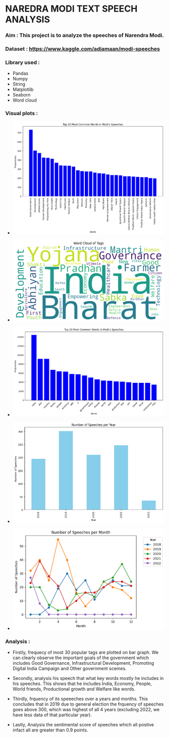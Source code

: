 # NAREDRA MODI TEXT SPEECH ANALYSIS

###  Aim : This project is to analyze the speeches of Narendra Modi.

###  Dataset : https://www.kaggle.com/adiamaan/modi-speeches

### Library used :
- Pandas
- Numpy
- String
- Matplotlib
- Seaborn
- Word cloud

### Visual plots :

- ![](/Narendra%20Modi%20-%20Text%20Speeches%20Analysis/Images/Most%20common%20Tags.png)

- ![](/Narendra%20Modi%20-%20Text%20Speeches%20Analysis/Images/Word%20cloud.png)

- ![](/Narendra%20Modi%20-%20Text%20Speeches%20Analysis/Images/Most%20common%20words%20from%20speech.png)

- ![](/Narendra%20Modi%20-%20Text%20Speeches%20Analysis/Images/Number%20of%20Speeches%20per%20Year.png)

- ![](/Narendra%20Modi%20-%20Text%20Speeches%20Analysis/Images/Number%20of%20Speeches%20per%20Month.png)


### Analysis :
- Firstly, frequecy of most 30 popular tags are plotted on bar graph. We  can clearly observe the important goals of the government which includes Good Governance, Infrastructural Development, Promoting Digital India Campaign and Other government scemes.

- Secondly, analysis his speech that what key words mostly he includes in his speeches. This shows that he includes India, Economy, People, World friends, Productional growth and Welfare like words.

- Thirdly, frquency of its speeeches over a years and months. This concludes that in 2019 due to general election the frquency of speeches goes above 300, which was highest of all 4 years (excluding 2022, we have less data of that particular year).

- Lastly, Analysis the sentimental score of speeches which all postive infact all are greater than 0.9 points.

